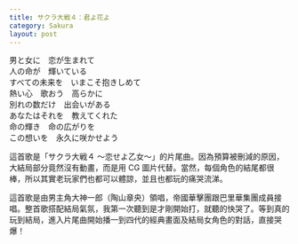 ```yaml
---
title: サクラ大戦４：君よ花よ
category: Sakura
layout: post
---
```


男と女に　恋が生まれて<br>
人の命が　輝いている<br>
すべての未来を　いまこそ抱きしめて<br>
熱い心　歌おう　高らかに<br>
別れの数だけ　出会いがある<br>
あなたはそれを　教えてくれた<br>
命の輝き　命の広がりを<br>
この想いを　永久に咲かせよう

這首歌是「サクラ大戦４ ～恋せよ乙女～」的片尾曲。因為預算被刪減的原因，大結局部分竟然沒有動畫，而是用 CG 圖片代替。當然，每個角色的結尾都很棒，所以其實老玩家們也都可以體諒，並且也都玩的痛哭流涕。

這首歌是由男主角大神一郎（陶山章央）領唱，帝國華擊團跟巴里華集團成員接唱。整首歌搭配結局氣氛，我第一次聽到是才剛開始打，就聽的快哭了。等到真的玩到結局，進入片尾曲開始播一到四代的經典畫面及結局女角色的對話，直接哭爆！
